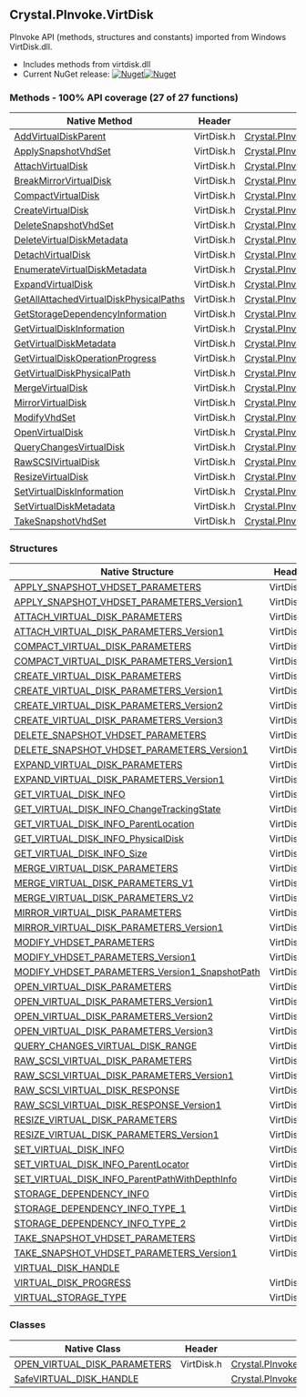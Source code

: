 ## Crystal.PInvoke.VirtDisk  
PInvoke API (methods, structures and constants) imported from Windows VirtDisk.dll.

- Includes methods from virtdisk.dll  
- Current NuGet release: [![Nuget](https://img.shields.io/nuget/v/Crystal.PInvoke.VirtDisk?logo=nuget&style=flat-square)![Nuget](https://img.shields.io/nuget/dt/Crystal.PInvoke.VirtDisk?label=%20&style=flat-square)](https://www.nuget.org/packages/Crystal.PInvoke.VirtDisk)  
### Methods - 100% API coverage (27 of 27 functions)  
Native Method | Header | Managed Method  
--- | --- | ---  
[AddVirtualDiskParent](https://www.google.com/search?num=5&q=AddVirtualDiskParent+site%3Adocs.microsoft.com) | VirtDisk.h | [Crystal.PInvoke.VirtDisk.AddVirtualDiskParent](https://github.com/dahall/Crystal/search?l=C%23&q=AddVirtualDiskParent)  
[ApplySnapshotVhdSet](https://www.google.com/search?num=5&q=ApplySnapshotVhdSet+site%3Adocs.microsoft.com) | VirtDisk.h | [Crystal.PInvoke.VirtDisk.ApplySnapshotVhdSet](https://github.com/dahall/Crystal/search?l=C%23&q=ApplySnapshotVhdSet)  
[AttachVirtualDisk](https://www.google.com/search?num=5&q=AttachVirtualDisk+site%3Adocs.microsoft.com) | VirtDisk.h | [Crystal.PInvoke.VirtDisk.AttachVirtualDisk](https://github.com/dahall/Crystal/search?l=C%23&q=AttachVirtualDisk)  
[BreakMirrorVirtualDisk](https://www.google.com/search?num=5&q=BreakMirrorVirtualDisk+site%3Adocs.microsoft.com) | VirtDisk.h | [Crystal.PInvoke.VirtDisk.BreakMirrorVirtualDisk](https://github.com/dahall/Crystal/search?l=C%23&q=BreakMirrorVirtualDisk)  
[CompactVirtualDisk](https://www.google.com/search?num=5&q=CompactVirtualDisk+site%3Adocs.microsoft.com) | VirtDisk.h | [Crystal.PInvoke.VirtDisk.CompactVirtualDisk](https://github.com/dahall/Crystal/search?l=C%23&q=CompactVirtualDisk)  
[CreateVirtualDisk](https://www.google.com/search?num=5&q=CreateVirtualDisk+site%3Adocs.microsoft.com) | VirtDisk.h | [Crystal.PInvoke.VirtDisk.CreateVirtualDisk](https://github.com/dahall/Crystal/search?l=C%23&q=CreateVirtualDisk)  
[DeleteSnapshotVhdSet](https://www.google.com/search?num=5&q=DeleteSnapshotVhdSet+site%3Adocs.microsoft.com) | VirtDisk.h | [Crystal.PInvoke.VirtDisk.DeleteSnapshotVhdSet](https://github.com/dahall/Crystal/search?l=C%23&q=DeleteSnapshotVhdSet)  
[DeleteVirtualDiskMetadata](https://www.google.com/search?num=5&q=DeleteVirtualDiskMetadata+site%3Adocs.microsoft.com) | VirtDisk.h | [Crystal.PInvoke.VirtDisk.DeleteVirtualDiskMetadata](https://github.com/dahall/Crystal/search?l=C%23&q=DeleteVirtualDiskMetadata)  
[DetachVirtualDisk](https://www.google.com/search?num=5&q=DetachVirtualDisk+site%3Adocs.microsoft.com) | VirtDisk.h | [Crystal.PInvoke.VirtDisk.DetachVirtualDisk](https://github.com/dahall/Crystal/search?l=C%23&q=DetachVirtualDisk)  
[EnumerateVirtualDiskMetadata](https://www.google.com/search?num=5&q=EnumerateVirtualDiskMetadata+site%3Adocs.microsoft.com) | VirtDisk.h | [Crystal.PInvoke.VirtDisk.EnumerateVirtualDiskMetadata](https://github.com/dahall/Crystal/search?l=C%23&q=EnumerateVirtualDiskMetadata)  
[ExpandVirtualDisk](https://www.google.com/search?num=5&q=ExpandVirtualDisk+site%3Adocs.microsoft.com) | VirtDisk.h | [Crystal.PInvoke.VirtDisk.ExpandVirtualDisk](https://github.com/dahall/Crystal/search?l=C%23&q=ExpandVirtualDisk)  
[GetAllAttachedVirtualDiskPhysicalPaths](https://www.google.com/search?num=5&q=GetAllAttachedVirtualDiskPhysicalPaths+site%3Adocs.microsoft.com) | VirtDisk.h | [Crystal.PInvoke.VirtDisk.GetAllAttachedVirtualDiskPhysicalPaths](https://github.com/dahall/Crystal/search?l=C%23&q=GetAllAttachedVirtualDiskPhysicalPaths)  
[GetStorageDependencyInformation](https://www.google.com/search?num=5&q=GetStorageDependencyInformation+site%3Adocs.microsoft.com) | VirtDisk.h | [Crystal.PInvoke.VirtDisk.GetStorageDependencyInformation](https://github.com/dahall/Crystal/search?l=C%23&q=GetStorageDependencyInformation)  
[GetVirtualDiskInformation](https://www.google.com/search?num=5&q=GetVirtualDiskInformation+site%3Adocs.microsoft.com) | VirtDisk.h | [Crystal.PInvoke.VirtDisk.GetVirtualDiskInformation](https://github.com/dahall/Crystal/search?l=C%23&q=GetVirtualDiskInformation)  
[GetVirtualDiskMetadata](https://www.google.com/search?num=5&q=GetVirtualDiskMetadata+site%3Adocs.microsoft.com) | VirtDisk.h | [Crystal.PInvoke.VirtDisk.GetVirtualDiskMetadata](https://github.com/dahall/Crystal/search?l=C%23&q=GetVirtualDiskMetadata)  
[GetVirtualDiskOperationProgress](https://www.google.com/search?num=5&q=GetVirtualDiskOperationProgress+site%3Adocs.microsoft.com) | VirtDisk.h | [Crystal.PInvoke.VirtDisk.GetVirtualDiskOperationProgress](https://github.com/dahall/Crystal/search?l=C%23&q=GetVirtualDiskOperationProgress)  
[GetVirtualDiskPhysicalPath](https://www.google.com/search?num=5&q=GetVirtualDiskPhysicalPath+site%3Adocs.microsoft.com) | VirtDisk.h | [Crystal.PInvoke.VirtDisk.GetVirtualDiskPhysicalPath](https://github.com/dahall/Crystal/search?l=C%23&q=GetVirtualDiskPhysicalPath)  
[MergeVirtualDisk](https://www.google.com/search?num=5&q=MergeVirtualDisk+site%3Adocs.microsoft.com) | VirtDisk.h | [Crystal.PInvoke.VirtDisk.MergeVirtualDisk](https://github.com/dahall/Crystal/search?l=C%23&q=MergeVirtualDisk)  
[MirrorVirtualDisk](https://www.google.com/search?num=5&q=MirrorVirtualDisk+site%3Adocs.microsoft.com) | VirtDisk.h | [Crystal.PInvoke.VirtDisk.MirrorVirtualDisk](https://github.com/dahall/Crystal/search?l=C%23&q=MirrorVirtualDisk)  
[ModifyVhdSet](https://www.google.com/search?num=5&q=ModifyVhdSet+site%3Adocs.microsoft.com) | VirtDisk.h | [Crystal.PInvoke.VirtDisk.ModifyVhdSet](https://github.com/dahall/Crystal/search?l=C%23&q=ModifyVhdSet)  
[OpenVirtualDisk](https://www.google.com/search?num=5&q=OpenVirtualDisk+site%3Adocs.microsoft.com) | VirtDisk.h | [Crystal.PInvoke.VirtDisk.OpenVirtualDisk](https://github.com/dahall/Crystal/search?l=C%23&q=OpenVirtualDisk)  
[QueryChangesVirtualDisk](https://www.google.com/search?num=5&q=QueryChangesVirtualDisk+site%3Adocs.microsoft.com) | VirtDisk.h | [Crystal.PInvoke.VirtDisk.QueryChangesVirtualDisk](https://github.com/dahall/Crystal/search?l=C%23&q=QueryChangesVirtualDisk)  
[RawSCSIVirtualDisk](https://www.google.com/search?num=5&q=RawSCSIVirtualDisk+site%3Adocs.microsoft.com) | VirtDisk.h | [Crystal.PInvoke.VirtDisk.RawSCSIVirtualDisk](https://github.com/dahall/Crystal/search?l=C%23&q=RawSCSIVirtualDisk)  
[ResizeVirtualDisk](https://www.google.com/search?num=5&q=ResizeVirtualDisk+site%3Adocs.microsoft.com) | VirtDisk.h | [Crystal.PInvoke.VirtDisk.ResizeVirtualDisk](https://github.com/dahall/Crystal/search?l=C%23&q=ResizeVirtualDisk)  
[SetVirtualDiskInformation](https://www.google.com/search?num=5&q=SetVirtualDiskInformation+site%3Adocs.microsoft.com) | VirtDisk.h | [Crystal.PInvoke.VirtDisk.SetVirtualDiskInformation](https://github.com/dahall/Crystal/search?l=C%23&q=SetVirtualDiskInformation)  
[SetVirtualDiskMetadata](https://www.google.com/search?num=5&q=SetVirtualDiskMetadata+site%3Adocs.microsoft.com) | VirtDisk.h | [Crystal.PInvoke.VirtDisk.SetVirtualDiskMetadata](https://github.com/dahall/Crystal/search?l=C%23&q=SetVirtualDiskMetadata)  
[TakeSnapshotVhdSet](https://www.google.com/search?num=5&q=TakeSnapshotVhdSet+site%3Adocs.microsoft.com) | VirtDisk.h | [Crystal.PInvoke.VirtDisk.TakeSnapshotVhdSet](https://github.com/dahall/Crystal/search?l=C%23&q=TakeSnapshotVhdSet)  
### Structures  
Native Structure | Header | Managed Structure  
--- | --- | ---  
[APPLY_SNAPSHOT_VHDSET_PARAMETERS](https://www.google.com/search?num=5&q=APPLY_SNAPSHOT_VHDSET_PARAMETERS+site%3Adocs.microsoft.com) | VirtDisk.h | [Crystal.PInvoke.VirtDisk.APPLY_SNAPSHOT_VHDSET_PARAMETERS](https://github.com/dahall/Crystal/search?l=C%23&q=APPLY_SNAPSHOT_VHDSET_PARAMETERS)  
[APPLY_SNAPSHOT_VHDSET_PARAMETERS_Version1](https://www.google.com/search?num=5&q=APPLY_SNAPSHOT_VHDSET_PARAMETERS_Version1+site%3Adocs.microsoft.com) | VirtDisk.h | [Crystal.PInvoke.VirtDisk.APPLY_SNAPSHOT_VHDSET_PARAMETERS.APPLY_SNAPSHOT_VHDSET_PARAMETERS_Version1](https://github.com/dahall/Crystal/search?l=C%23&q=APPLY_SNAPSHOT_VHDSET_PARAMETERS_Version1)  
[ATTACH_VIRTUAL_DISK_PARAMETERS](https://www.google.com/search?num=5&q=ATTACH_VIRTUAL_DISK_PARAMETERS+site%3Adocs.microsoft.com) | VirtDisk.h | [Crystal.PInvoke.VirtDisk.ATTACH_VIRTUAL_DISK_PARAMETERS](https://github.com/dahall/Crystal/search?l=C%23&q=ATTACH_VIRTUAL_DISK_PARAMETERS)  
[ATTACH_VIRTUAL_DISK_PARAMETERS_Version1](https://www.google.com/search?num=5&q=ATTACH_VIRTUAL_DISK_PARAMETERS_Version1+site%3Adocs.microsoft.com) | VirtDisk.h | [Crystal.PInvoke.VirtDisk.ATTACH_VIRTUAL_DISK_PARAMETERS.ATTACH_VIRTUAL_DISK_PARAMETERS_Version1](https://github.com/dahall/Crystal/search?l=C%23&q=ATTACH_VIRTUAL_DISK_PARAMETERS_Version1)  
[COMPACT_VIRTUAL_DISK_PARAMETERS](https://www.google.com/search?num=5&q=COMPACT_VIRTUAL_DISK_PARAMETERS+site%3Adocs.microsoft.com) | VirtDisk.h | [Crystal.PInvoke.VirtDisk.COMPACT_VIRTUAL_DISK_PARAMETERS](https://github.com/dahall/Crystal/search?l=C%23&q=COMPACT_VIRTUAL_DISK_PARAMETERS)  
[COMPACT_VIRTUAL_DISK_PARAMETERS_Version1](https://www.google.com/search?num=5&q=COMPACT_VIRTUAL_DISK_PARAMETERS_Version1+site%3Adocs.microsoft.com) | VirtDisk.h | [Crystal.PInvoke.VirtDisk.COMPACT_VIRTUAL_DISK_PARAMETERS.COMPACT_VIRTUAL_DISK_PARAMETERS_Version1](https://github.com/dahall/Crystal/search?l=C%23&q=COMPACT_VIRTUAL_DISK_PARAMETERS_Version1)  
[CREATE_VIRTUAL_DISK_PARAMETERS](https://www.google.com/search?num=5&q=CREATE_VIRTUAL_DISK_PARAMETERS+site%3Adocs.microsoft.com) | VirtDisk.h | [Crystal.PInvoke.VirtDisk.CREATE_VIRTUAL_DISK_PARAMETERS](https://github.com/dahall/Crystal/search?l=C%23&q=CREATE_VIRTUAL_DISK_PARAMETERS)  
[CREATE_VIRTUAL_DISK_PARAMETERS_Version1](https://www.google.com/search?num=5&q=CREATE_VIRTUAL_DISK_PARAMETERS_Version1+site%3Adocs.microsoft.com) | VirtDisk.h | [Crystal.PInvoke.VirtDisk.CREATE_VIRTUAL_DISK_PARAMETERS.CREATE_VIRTUAL_DISK_PARAMETERS_Version1](https://github.com/dahall/Crystal/search?l=C%23&q=CREATE_VIRTUAL_DISK_PARAMETERS_Version1)  
[CREATE_VIRTUAL_DISK_PARAMETERS_Version2](https://www.google.com/search?num=5&q=CREATE_VIRTUAL_DISK_PARAMETERS_Version2+site%3Adocs.microsoft.com) | VirtDisk.h | [Crystal.PInvoke.VirtDisk.CREATE_VIRTUAL_DISK_PARAMETERS.CREATE_VIRTUAL_DISK_PARAMETERS_Version2](https://github.com/dahall/Crystal/search?l=C%23&q=CREATE_VIRTUAL_DISK_PARAMETERS_Version2)  
[CREATE_VIRTUAL_DISK_PARAMETERS_Version3](https://www.google.com/search?num=5&q=CREATE_VIRTUAL_DISK_PARAMETERS_Version3+site%3Adocs.microsoft.com) | VirtDisk.h | [Crystal.PInvoke.VirtDisk.CREATE_VIRTUAL_DISK_PARAMETERS.CREATE_VIRTUAL_DISK_PARAMETERS_Version3](https://github.com/dahall/Crystal/search?l=C%23&q=CREATE_VIRTUAL_DISK_PARAMETERS_Version3)  
[DELETE_SNAPSHOT_VHDSET_PARAMETERS](https://www.google.com/search?num=5&q=DELETE_SNAPSHOT_VHDSET_PARAMETERS+site%3Adocs.microsoft.com) | VirtDisk.h | [Crystal.PInvoke.VirtDisk.DELETE_SNAPSHOT_VHDSET_PARAMETERS](https://github.com/dahall/Crystal/search?l=C%23&q=DELETE_SNAPSHOT_VHDSET_PARAMETERS)  
[DELETE_SNAPSHOT_VHDSET_PARAMETERS_Version1](https://www.google.com/search?num=5&q=DELETE_SNAPSHOT_VHDSET_PARAMETERS_Version1+site%3Adocs.microsoft.com) | VirtDisk.h | [Crystal.PInvoke.VirtDisk.DELETE_SNAPSHOT_VHDSET_PARAMETERS.DELETE_SNAPSHOT_VHDSET_PARAMETERS_Version1](https://github.com/dahall/Crystal/search?l=C%23&q=DELETE_SNAPSHOT_VHDSET_PARAMETERS_Version1)  
[EXPAND_VIRTUAL_DISK_PARAMETERS](https://www.google.com/search?num=5&q=EXPAND_VIRTUAL_DISK_PARAMETERS+site%3Adocs.microsoft.com) | VirtDisk.h | [Crystal.PInvoke.VirtDisk.EXPAND_VIRTUAL_DISK_PARAMETERS](https://github.com/dahall/Crystal/search?l=C%23&q=EXPAND_VIRTUAL_DISK_PARAMETERS)  
[EXPAND_VIRTUAL_DISK_PARAMETERS_Version1](https://www.google.com/search?num=5&q=EXPAND_VIRTUAL_DISK_PARAMETERS_Version1+site%3Adocs.microsoft.com) | VirtDisk.h | [Crystal.PInvoke.VirtDisk.EXPAND_VIRTUAL_DISK_PARAMETERS.EXPAND_VIRTUAL_DISK_PARAMETERS_Version1](https://github.com/dahall/Crystal/search?l=C%23&q=EXPAND_VIRTUAL_DISK_PARAMETERS_Version1)  
[GET_VIRTUAL_DISK_INFO](https://www.google.com/search?num=5&q=GET_VIRTUAL_DISK_INFO+site%3Adocs.microsoft.com) | VirtDisk.h | [Crystal.PInvoke.VirtDisk.GET_VIRTUAL_DISK_INFO](https://github.com/dahall/Crystal/search?l=C%23&q=GET_VIRTUAL_DISK_INFO)  
[GET_VIRTUAL_DISK_INFO_ChangeTrackingState](https://www.google.com/search?num=5&q=GET_VIRTUAL_DISK_INFO_ChangeTrackingState+site%3Adocs.microsoft.com) | VirtDisk.h | [Crystal.PInvoke.VirtDisk.GET_VIRTUAL_DISK_INFO.GET_VIRTUAL_DISK_INFO_ChangeTrackingState](https://github.com/dahall/Crystal/search?l=C%23&q=GET_VIRTUAL_DISK_INFO_ChangeTrackingState)  
[GET_VIRTUAL_DISK_INFO_ParentLocation](https://www.google.com/search?num=5&q=GET_VIRTUAL_DISK_INFO_ParentLocation+site%3Adocs.microsoft.com) | VirtDisk.h | [Crystal.PInvoke.VirtDisk.GET_VIRTUAL_DISK_INFO.GET_VIRTUAL_DISK_INFO_ParentLocation](https://github.com/dahall/Crystal/search?l=C%23&q=GET_VIRTUAL_DISK_INFO_ParentLocation)  
[GET_VIRTUAL_DISK_INFO_PhysicalDisk](https://www.google.com/search?num=5&q=GET_VIRTUAL_DISK_INFO_PhysicalDisk+site%3Adocs.microsoft.com) | VirtDisk.h | [Crystal.PInvoke.VirtDisk.GET_VIRTUAL_DISK_INFO.GET_VIRTUAL_DISK_INFO_PhysicalDisk](https://github.com/dahall/Crystal/search?l=C%23&q=GET_VIRTUAL_DISK_INFO_PhysicalDisk)  
[GET_VIRTUAL_DISK_INFO_Size](https://www.google.com/search?num=5&q=GET_VIRTUAL_DISK_INFO_Size+site%3Adocs.microsoft.com) | VirtDisk.h | [Crystal.PInvoke.VirtDisk.GET_VIRTUAL_DISK_INFO.GET_VIRTUAL_DISK_INFO_Size](https://github.com/dahall/Crystal/search?l=C%23&q=GET_VIRTUAL_DISK_INFO_Size)  
[MERGE_VIRTUAL_DISK_PARAMETERS](https://www.google.com/search?num=5&q=MERGE_VIRTUAL_DISK_PARAMETERS+site%3Adocs.microsoft.com) | VirtDisk.h | [Crystal.PInvoke.VirtDisk.MERGE_VIRTUAL_DISK_PARAMETERS](https://github.com/dahall/Crystal/search?l=C%23&q=MERGE_VIRTUAL_DISK_PARAMETERS)  
[MERGE_VIRTUAL_DISK_PARAMETERS_V1](https://www.google.com/search?num=5&q=MERGE_VIRTUAL_DISK_PARAMETERS_V1+site%3Adocs.microsoft.com) | VirtDisk.h | [Crystal.PInvoke.VirtDisk.MERGE_VIRTUAL_DISK_PARAMETERS.MERGE_VIRTUAL_DISK_PARAMETERS_V1](https://github.com/dahall/Crystal/search?l=C%23&q=MERGE_VIRTUAL_DISK_PARAMETERS_V1)  
[MERGE_VIRTUAL_DISK_PARAMETERS_V2](https://www.google.com/search?num=5&q=MERGE_VIRTUAL_DISK_PARAMETERS_V2+site%3Adocs.microsoft.com) | VirtDisk.h | [Crystal.PInvoke.VirtDisk.MERGE_VIRTUAL_DISK_PARAMETERS.MERGE_VIRTUAL_DISK_PARAMETERS_V2](https://github.com/dahall/Crystal/search?l=C%23&q=MERGE_VIRTUAL_DISK_PARAMETERS_V2)  
[MIRROR_VIRTUAL_DISK_PARAMETERS](https://www.google.com/search?num=5&q=MIRROR_VIRTUAL_DISK_PARAMETERS+site%3Adocs.microsoft.com) | VirtDisk.h | [Crystal.PInvoke.VirtDisk.MIRROR_VIRTUAL_DISK_PARAMETERS](https://github.com/dahall/Crystal/search?l=C%23&q=MIRROR_VIRTUAL_DISK_PARAMETERS)  
[MIRROR_VIRTUAL_DISK_PARAMETERS_Version1](https://www.google.com/search?num=5&q=MIRROR_VIRTUAL_DISK_PARAMETERS_Version1+site%3Adocs.microsoft.com) | VirtDisk.h | [Crystal.PInvoke.VirtDisk.MIRROR_VIRTUAL_DISK_PARAMETERS.MIRROR_VIRTUAL_DISK_PARAMETERS_Version1](https://github.com/dahall/Crystal/search?l=C%23&q=MIRROR_VIRTUAL_DISK_PARAMETERS_Version1)  
[MODIFY_VHDSET_PARAMETERS](https://www.google.com/search?num=5&q=MODIFY_VHDSET_PARAMETERS+site%3Adocs.microsoft.com) | VirtDisk.h | [Crystal.PInvoke.VirtDisk.MODIFY_VHDSET_PARAMETERS](https://github.com/dahall/Crystal/search?l=C%23&q=MODIFY_VHDSET_PARAMETERS)  
[MODIFY_VHDSET_PARAMETERS_Version1](https://www.google.com/search?num=5&q=MODIFY_VHDSET_PARAMETERS_Version1+site%3Adocs.microsoft.com) | VirtDisk.h | [Crystal.PInvoke.VirtDisk.MODIFY_VHDSET_PARAMETERS.MODIFY_VHDSET_PARAMETERS_Version1](https://github.com/dahall/Crystal/search?l=C%23&q=MODIFY_VHDSET_PARAMETERS_Version1)  
[MODIFY_VHDSET_PARAMETERS_Version1_SnapshotPath](https://www.google.com/search?num=5&q=MODIFY_VHDSET_PARAMETERS_Version1_SnapshotPath+site%3Adocs.microsoft.com) | VirtDisk.h | [Crystal.PInvoke.VirtDisk.MODIFY_VHDSET_PARAMETERS.MODIFY_VHDSET_PARAMETERS_Version1_SnapshotPath](https://github.com/dahall/Crystal/search?l=C%23&q=MODIFY_VHDSET_PARAMETERS_Version1_SnapshotPath)  
[OPEN_VIRTUAL_DISK_PARAMETERS](https://www.google.com/search?num=5&q=OPEN_VIRTUAL_DISK_PARAMETERS+site%3Adocs.microsoft.com) | VirtDisk.h | [Crystal.PInvoke.VirtDisk.OPEN_VIRTUAL_DISK_PARAMETERS](https://github.com/dahall/Crystal/search?l=C%23&q=OPEN_VIRTUAL_DISK_PARAMETERS)  
[OPEN_VIRTUAL_DISK_PARAMETERS_Version1](https://www.google.com/search?num=5&q=OPEN_VIRTUAL_DISK_PARAMETERS_Version1+site%3Adocs.microsoft.com) | VirtDisk.h | [Crystal.PInvoke.VirtDisk.OPEN_VIRTUAL_DISK_PARAMETERS.OPEN_VIRTUAL_DISK_PARAMETERS_Version1](https://github.com/dahall/Crystal/search?l=C%23&q=OPEN_VIRTUAL_DISK_PARAMETERS_Version1)  
[OPEN_VIRTUAL_DISK_PARAMETERS_Version2](https://www.google.com/search?num=5&q=OPEN_VIRTUAL_DISK_PARAMETERS_Version2+site%3Adocs.microsoft.com) | VirtDisk.h | [Crystal.PInvoke.VirtDisk.OPEN_VIRTUAL_DISK_PARAMETERS.OPEN_VIRTUAL_DISK_PARAMETERS_Version2](https://github.com/dahall/Crystal/search?l=C%23&q=OPEN_VIRTUAL_DISK_PARAMETERS_Version2)  
[OPEN_VIRTUAL_DISK_PARAMETERS_Version3](https://www.google.com/search?num=5&q=OPEN_VIRTUAL_DISK_PARAMETERS_Version3+site%3Adocs.microsoft.com) | VirtDisk.h | [Crystal.PInvoke.VirtDisk.OPEN_VIRTUAL_DISK_PARAMETERS.OPEN_VIRTUAL_DISK_PARAMETERS_Version3](https://github.com/dahall/Crystal/search?l=C%23&q=OPEN_VIRTUAL_DISK_PARAMETERS_Version3)  
[QUERY_CHANGES_VIRTUAL_DISK_RANGE](https://www.google.com/search?num=5&q=QUERY_CHANGES_VIRTUAL_DISK_RANGE+site%3Adocs.microsoft.com) | VirtDisk.h | [Crystal.PInvoke.VirtDisk.QUERY_CHANGES_VIRTUAL_DISK_RANGE](https://github.com/dahall/Crystal/search?l=C%23&q=QUERY_CHANGES_VIRTUAL_DISK_RANGE)  
[RAW_SCSI_VIRTUAL_DISK_PARAMETERS](https://www.google.com/search?num=5&q=RAW_SCSI_VIRTUAL_DISK_PARAMETERS+site%3Adocs.microsoft.com) | VirtDisk.h | [Crystal.PInvoke.VirtDisk.RAW_SCSI_VIRTUAL_DISK_PARAMETERS](https://github.com/dahall/Crystal/search?l=C%23&q=RAW_SCSI_VIRTUAL_DISK_PARAMETERS)  
[RAW_SCSI_VIRTUAL_DISK_PARAMETERS_Version1](https://www.google.com/search?num=5&q=RAW_SCSI_VIRTUAL_DISK_PARAMETERS_Version1+site%3Adocs.microsoft.com) | VirtDisk.h | [Crystal.PInvoke.VirtDisk.RAW_SCSI_VIRTUAL_DISK_PARAMETERS.RAW_SCSI_VIRTUAL_DISK_PARAMETERS_Version1](https://github.com/dahall/Crystal/search?l=C%23&q=RAW_SCSI_VIRTUAL_DISK_PARAMETERS_Version1)  
[RAW_SCSI_VIRTUAL_DISK_RESPONSE](https://www.google.com/search?num=5&q=RAW_SCSI_VIRTUAL_DISK_RESPONSE+site%3Adocs.microsoft.com) | VirtDisk.h | [Crystal.PInvoke.VirtDisk.RAW_SCSI_VIRTUAL_DISK_RESPONSE](https://github.com/dahall/Crystal/search?l=C%23&q=RAW_SCSI_VIRTUAL_DISK_RESPONSE)  
[RAW_SCSI_VIRTUAL_DISK_RESPONSE_Version1](https://www.google.com/search?num=5&q=RAW_SCSI_VIRTUAL_DISK_RESPONSE_Version1+site%3Adocs.microsoft.com) | VirtDisk.h | [Crystal.PInvoke.VirtDisk.RAW_SCSI_VIRTUAL_DISK_RESPONSE.RAW_SCSI_VIRTUAL_DISK_RESPONSE_Version1](https://github.com/dahall/Crystal/search?l=C%23&q=RAW_SCSI_VIRTUAL_DISK_RESPONSE_Version1)  
[RESIZE_VIRTUAL_DISK_PARAMETERS](https://www.google.com/search?num=5&q=RESIZE_VIRTUAL_DISK_PARAMETERS+site%3Adocs.microsoft.com) | VirtDisk.h | [Crystal.PInvoke.VirtDisk.RESIZE_VIRTUAL_DISK_PARAMETERS](https://github.com/dahall/Crystal/search?l=C%23&q=RESIZE_VIRTUAL_DISK_PARAMETERS)  
[RESIZE_VIRTUAL_DISK_PARAMETERS_Version1](https://www.google.com/search?num=5&q=RESIZE_VIRTUAL_DISK_PARAMETERS_Version1+site%3Adocs.microsoft.com) | VirtDisk.h | [Crystal.PInvoke.VirtDisk.RESIZE_VIRTUAL_DISK_PARAMETERS.RESIZE_VIRTUAL_DISK_PARAMETERS_Version1](https://github.com/dahall/Crystal/search?l=C%23&q=RESIZE_VIRTUAL_DISK_PARAMETERS_Version1)  
[SET_VIRTUAL_DISK_INFO](https://www.google.com/search?num=5&q=SET_VIRTUAL_DISK_INFO+site%3Adocs.microsoft.com) | VirtDisk.h | [Crystal.PInvoke.VirtDisk.SET_VIRTUAL_DISK_INFO](https://github.com/dahall/Crystal/search?l=C%23&q=SET_VIRTUAL_DISK_INFO)  
[SET_VIRTUAL_DISK_INFO_ParentLocator](https://www.google.com/search?num=5&q=SET_VIRTUAL_DISK_INFO_ParentLocator+site%3Adocs.microsoft.com) | VirtDisk.h | [Crystal.PInvoke.VirtDisk.SET_VIRTUAL_DISK_INFO.SET_VIRTUAL_DISK_INFO_ParentLocator](https://github.com/dahall/Crystal/search?l=C%23&q=SET_VIRTUAL_DISK_INFO_ParentLocator)  
[SET_VIRTUAL_DISK_INFO_ParentPathWithDepthInfo](https://www.google.com/search?num=5&q=SET_VIRTUAL_DISK_INFO_ParentPathWithDepthInfo+site%3Adocs.microsoft.com) | VirtDisk.h | [Crystal.PInvoke.VirtDisk.SET_VIRTUAL_DISK_INFO.SET_VIRTUAL_DISK_INFO_ParentPathWithDepthInfo](https://github.com/dahall/Crystal/search?l=C%23&q=SET_VIRTUAL_DISK_INFO_ParentPathWithDepthInfo)  
[STORAGE_DEPENDENCY_INFO](https://www.google.com/search?num=5&q=STORAGE_DEPENDENCY_INFO+site%3Adocs.microsoft.com) | VirtDisk.h | [Crystal.PInvoke.VirtDisk.STORAGE_DEPENDENCY_INFO](https://github.com/dahall/Crystal/search?l=C%23&q=STORAGE_DEPENDENCY_INFO)  
[STORAGE_DEPENDENCY_INFO_TYPE_1](https://www.google.com/search?num=5&q=STORAGE_DEPENDENCY_INFO_TYPE_1+site%3Adocs.microsoft.com) | VirtDisk.h | [Crystal.PInvoke.VirtDisk.STORAGE_DEPENDENCY_INFO_TYPE_1](https://github.com/dahall/Crystal/search?l=C%23&q=STORAGE_DEPENDENCY_INFO_TYPE_1)  
[STORAGE_DEPENDENCY_INFO_TYPE_2](https://www.google.com/search?num=5&q=STORAGE_DEPENDENCY_INFO_TYPE_2+site%3Adocs.microsoft.com) | VirtDisk.h | [Crystal.PInvoke.VirtDisk.STORAGE_DEPENDENCY_INFO_TYPE_2](https://github.com/dahall/Crystal/search?l=C%23&q=STORAGE_DEPENDENCY_INFO_TYPE_2)  
[TAKE_SNAPSHOT_VHDSET_PARAMETERS](https://www.google.com/search?num=5&q=TAKE_SNAPSHOT_VHDSET_PARAMETERS+site%3Adocs.microsoft.com) | VirtDisk.h | [Crystal.PInvoke.VirtDisk.TAKE_SNAPSHOT_VHDSET_PARAMETERS](https://github.com/dahall/Crystal/search?l=C%23&q=TAKE_SNAPSHOT_VHDSET_PARAMETERS)  
[TAKE_SNAPSHOT_VHDSET_PARAMETERS_Version1](https://www.google.com/search?num=5&q=TAKE_SNAPSHOT_VHDSET_PARAMETERS_Version1+site%3Adocs.microsoft.com) | VirtDisk.h | [Crystal.PInvoke.VirtDisk.TAKE_SNAPSHOT_VHDSET_PARAMETERS.TAKE_SNAPSHOT_VHDSET_PARAMETERS_Version1](https://github.com/dahall/Crystal/search?l=C%23&q=TAKE_SNAPSHOT_VHDSET_PARAMETERS_Version1)  
[VIRTUAL_DISK_HANDLE](https://www.google.com/search?num=5&q=VIRTUAL_DISK_HANDLE+site%3Adocs.microsoft.com) |  | [Crystal.PInvoke.VirtDisk.VIRTUAL_DISK_HANDLE](https://github.com/dahall/Crystal/search?l=C%23&q=VIRTUAL_DISK_HANDLE)  
[VIRTUAL_DISK_PROGRESS](https://www.google.com/search?num=5&q=VIRTUAL_DISK_PROGRESS+site%3Adocs.microsoft.com) | VirtDisk.h | [Crystal.PInvoke.VirtDisk.VIRTUAL_DISK_PROGRESS](https://github.com/dahall/Crystal/search?l=C%23&q=VIRTUAL_DISK_PROGRESS)  
[VIRTUAL_STORAGE_TYPE](https://www.google.com/search?num=5&q=VIRTUAL_STORAGE_TYPE+site%3Adocs.microsoft.com) | VirtDisk.h | [Crystal.PInvoke.VirtDisk.VIRTUAL_STORAGE_TYPE](https://github.com/dahall/Crystal/search?l=C%23&q=VIRTUAL_STORAGE_TYPE)  
### Classes  
Native Class | Header | Managed Class  
--- | --- | ---  
[OPEN_VIRTUAL_DISK_PARAMETERS](https://www.google.com/search?num=5&q=OPEN_VIRTUAL_DISK_PARAMETERS+site%3Adocs.microsoft.com) | VirtDisk.h | [Crystal.PInvoke.VirtDisk.OPEN_VIRTUAL_DISK_PARAMETERS](https://github.com/dahall/Crystal/search?l=C%23&q=OPEN_VIRTUAL_DISK_PARAMETERS)  
[SafeVIRTUAL_DISK_HANDLE](https://www.google.com/search?num=5&q=SafeVIRTUAL_DISK_HANDLE+site%3Adocs.microsoft.com) |  | [Crystal.PInvoke.VirtDisk.SafeVIRTUAL_DISK_HANDLE](https://github.com/dahall/Crystal/search?l=C%23&q=SafeVIRTUAL_DISK_HANDLE)  
